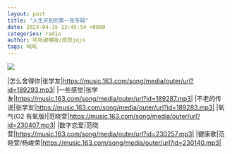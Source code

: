 ```yaml
---
layout: post
title: "人生买到的第一张专辑"
date: 2023-04-15 12:45:54 +0800
categories: radio
author: 吼吼破喉咙/感觉jojo
tags: 吨吨
---
```

![]({{site.baseurl}}/images/cover_20230415.jpg)

|怎么舍得你|张学友|https://music.163.com/song/media/outer/url?id=189293.mp3|
|一些感觉|张学友|https://music.163.com/song/media/outer/url?id=189287.mp3|
|不老的传说|张学友|https://music.163.com/song/media/outer/url?id=189283.mp3|
|氧气(O2 有氧版)|范晓萱|https://music.163.com/song/media/outer/url?id=230407.mp3|
|数字恋爱|范晓萱|https://music.163.com/song/media/outer/url?id=230257.mp3|
|健康歌|范晓萱/杨峻荣|https://music.163.com/song/media/outer/url?id=230140.mp3|

